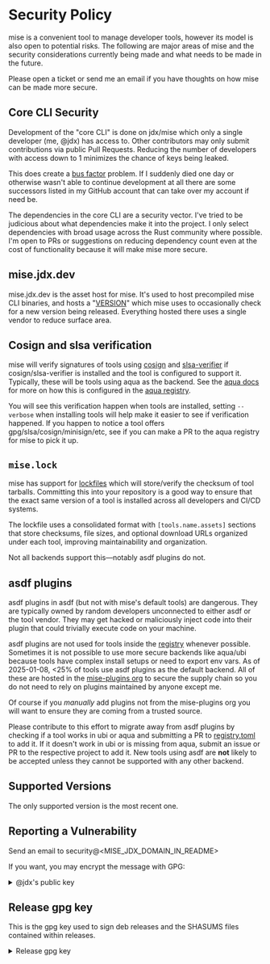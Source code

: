 # Security Policy

mise is a convenient tool to manage developer tools, however its model is also open to potential risks. The following
are major areas of mise and the security considerations currently being made and what needs to be made in the future.

Please open a ticket or send me an email if you have thoughts on how mise can be made more secure.

## Core CLI Security

Development of the "core CLI" is done on jdx/mise which only a single developer (me, @jdx) has access to.
Other contributors may only submit contributions via public Pull Requests. Reducing the number
of developers with access down to 1 minimizes the chance of keys being leaked.

This does create a [bus factor](https://en.wikipedia.org/wiki/Bus_factor) problem. If I suddenly died one day
or otherwise wasn't able to continue development at all there are some successors listed in my GitHub account
that can take over my account if need be.

The dependencies in the core CLI are a security vector. I've tried to be judicious about what dependencies make it into
the project. I only select dependencies with broad usage across the Rust community where possible.
I'm open to PRs or suggestions on reducing dependency count even at the cost of functionality because it will make
mise more secure.

## mise.jdx.dev

mise.jdx.dev is the asset host for mise. It's used to host precompiled mise CLI binaries, and hosts a "[VERSION](https://mise.jdx.dev/VERSION)"
which mise uses to occasionally check for a new version being released. Everything hosted there uses a single
vendor to reduce surface area.

## Cosign and slsa verification

mise will verify signatures of tools using [cosign](https://docs.sigstore.dev/) and [slsa-verifier](https://github.com/slsa-framework/slsa-verifier)
if cosign/slsa-verifier is installed and the tool is configured to support it. Typically, these will be tools using aqua as the backend.
See the [aqua docs](https://aquaproj.github.io/docs/reference/security/cosign-slsa) for more on how this is
configured in the [aqua registry](https://github.com/aquaproj/aqua-registry).

You will see this verification happen when tools are installed, setting `--verbose` when installing tools will help
make it easier to see if verification happened. If you happen to notice a tool offers gpg/slsa/cosign/minisign/etc, see if you can
make a PR to the aqua registry for mise to pick it up.

## `mise.lock`

mise has support for [lockfiles](https://mise.jdx.dev/configuration/settings.html#lockfile) which will
store/verify the checksum of tool tarballs. Committing this into your repository is a good way to ensure
that the exact same version of a tool is installed across all developers and CI/CD systems.

The lockfile uses a consolidated format with `[tools.name.assets]` sections that store checksums, file sizes, and optional download URLs organized under each tool, improving maintainability and organization.

Not all backends support this—notably asdf plugins do not.

## asdf plugins

asdf plugins in asdf (but not with mise's default tools) are dangerous. They are typically owned by random developers
unconnected to either asdf or the tool vendor. They may get hacked or maliciously inject code into
their plugin that could trivially execute code on your machine.

asdf plugins are not used for tools inside the [registry](https://github.com/jdx/mise/blob/main/registry.toml) whenever possible.
Sometimes it is not possible to use more secure backends like aqua/ubi because tools have complex install
setups or need to export env vars. As of 2025-01-08, <25% of tools use asdf plugins as the default backend.
All of these are hosted in the [mise-plugins org](https://github.com/mise-plugins) to secure the supply
chain so you do not need to rely on plugins maintained by anyone except me.

Of course if you _manually_ add plugins not from the mise-plugins org you will want to ensure they
are coming from a trusted source.

Please contribute to this effort to migrate away from asdf plugins by checking if a tool works in ubi or aqua and submitting a PR to
[registry.toml](https://github.com/jdx/mise/blob/main/registry.toml) to add it. If it doesn't work
in ubi or is missing from aqua, submit an issue or PR to the respective project to add it. New tools
using asdf are **not** likely to be accepted unless they cannot be supported with any other backend.

## Supported Versions

The only supported version is the most recent one.

## Reporting a Vulnerability

Send an email to security@<MISE_JDX_DOMAIN_IN_README>

If you want, you may encrypt the message with GPG:

<details>
  <summary>@jdx's public key</summary>

```
-----BEGIN PGP PUBLIC KEY BLOCK-----

mQINBGQfPjUBEADAtjLxcoJlHYNwvN8xYEai/waWZpnKvNWP86kYuX5xqb/GR1wZ
TQ4usQPcpTj60XQaF3jUwtW8/1PH/gQv0516qAIlqHVvvMyGD/u2iwr+U8JtIGWf
B87mL2aMvg6GqXoR3dgCtYkHd839Z0wVFOvgkzWdx3jOWE73KQpN0PeunBNsCw/K
4wR/gEBNfiAbi0i3RIbpSKHTtRZ1e/1+1o2jxz48a/IdCzFzN9zOplfhASo0C/AB
PSjlFnvlB5jjWqyGln6ycunEn0dhdzi7f1MdfNmj19tqqQYKYIy3AOFiRNqKLlWo
dOPTJMYdCD8CkLh5GTOWq0xZZ/s5bHiw2KuQxyZsm2eo4MH7pOEHuH1yFjyrbli7
/8/iLfaGx89aK7Krt+dd60XMPQh8rGjClVdC8GQS8XMjerjdk5g22dd7s5n7shGm
gZalidw3CFppO2po1YR8yNc5UJz7gzGCZsQfyC1Ao376BFM/cXlnje6RG2Unsy8O
uKE2O5vFOmppoWmaM5KcCFLa7NP2Wu8Y8CaoDZaBZeGFHffvxSKh/J69ECVvTM91
Xn8B0COiiqkYKpqNf+KgGXzQvj3ABKG0Q27T5VUHW3F1jdPKjbMmdbqorRDr7v0a
PZSwqrlTenZVCVdEsRHsHevIZ6+neZ3hHEk66EtaG45Qkna2EahhS+IPGQARAQAB
tCBKZWZmcmV5IERpY2tleSA8Z3BnQGpkeGNvZGUuY29tPokCVAQTAQgAPhYhBDFB
ttCiFJlyWolR/FCs4PPr5+BHBQJkHz41AhsDBQkHhh9cBQsJCAcCBhUKCQgLAgQW
AgMBAh4BAheAAAoJEFCs4PPr5+BHUsIP/0AL/lTNZ22yynIE7EXwWsLTolrNHiaz
79s/MH04i1IazkElvY7MVL0iTqozYnSaEJ7BhtNPUkoCX79cLHKv/nD9CJF8qwcK
GgYCirXGEol30P1s2K2c1Rr4wcul+SamQ2vHrBes+/0ksuvK9yAZV6y8nWCukO4Z
5B4DVHuvQ0UmJ6tWf53sFpRnLWB+8VB1n931uZXeHjxo2s5/x3E2FknH6/l8/+Ey
d9T44RzlOwkZYTrw08O1PLLNGkOxdD3sGi7Q/JSPHmlhBBqpnqxT4wOFJQnluJji
ed4qlB4oXa2CM2VkbSdmQ6ls67Qju0/LKsYwd7QNpo/fODXR3MLIQDUo9ZzKmvgB
r9L2BQDz4vOKdYSm2MLyGsB6W9GsVHVjnGnZWhiKOOH1jxnI2y6btJZNQYemMtLo
Y7DlTogRaq1h62WHkm3cbPqXYpfEBH9AJRAZgyUbc703BJfr5i8epoRajP/jxTVi
PtIak2/kJu6adxJ+nutz+1ycc8XBlfAnSTj87wKXM0nsboK3Kyd5cZ2m7CFF7tIY
y/Ti7jVbVNMH6OugoCLYXnINIW3QFBKhM7/uouukN3ww5zJ58w0mqkySzxiY4jr8
OOLW9oARmq4gvevRmnd97hmmu1h0A3TPOzbr97zF8xCjKkf04IpdfMPEccNg1jWK
QEqn+1m3XNdDuQINBGQfPjUBEACu7zv4/gNxUDCwbnkkK7wQL3sX7yZKkhGZgpXR
H9h+mAf/DlhKo8yqJiR0C6z+QcsSM1a3RvHHBdRnsun/jEzScP2o5ShQKLCq68qb
JlSh/FSQQTYTEjC/t4ccMLIYbsccJd+Xg9cRuqGN/jE/SWNwUGrf2FuKQQkTTcrN
tiHwXHLxUlIHYckyKq4UggL8icaONSpwAWLEwi0u2muMMZHzFnHT33W8+iFHmjCd
osHZaArWXiQlYQFeoxvnT2hkUK/uQC7ZANup4ebuQr4ZLgo7kWUOKlwpucNFscFy
oIVuNeVYq0ijz1urNMnzGF6Pz0SVjr91lyHGmAdODpYz6vZZ5ipDDrXXDHTyET5c
j8zUYkbbtxEaE0+MpAN8wrtxmtXt3QMV4MfncJzvKmhFcaRFjvgG+PtC4cxVsmLK
BD9WKxni0e1jcWPtoRw5LvAinqgTzCF4iw9rUwITWBVg+T2d6kTokTW7J2mrGNSp
WiE/Gq2+3kzs0BOIPc9h2tzTkhHbsZz9ZTFXLzutxKzfamBVGr0B7MR9wnOyVgQW
cohmCEhcEIgKiPnmcobXiWE/NpvbtyE7KBVXVFEDvIdpWUf9OaUZNau5gwg6MJRF
zdWLj2Y7LYK1NbmJWrzg8V3KeBCMxKlVS463DPWMQzfmpMYYravpW1gkekXqxMP6
gBvRfwARAQABiQI8BBgBCAAmFiEEMUG20KIUmXJaiVH8UKzg8+vn4EcFAmQfPjUC
GwwFCQeGH1wACgkQUKzg8+vn4EdAbxAAr4SMo8VvAhFlJd/WQlifgREj0On6UFee
YCKNA8/1cJnXCxb+kQJXLCcYBHGq07NV9OkzCZBLiGM13f0DF/YfcDbUq1ISivoo
JwTUII48Q1aQseWc3JxkgLPi9CjxE48ynEeFi582Bsz0auzUGk1dbVfJbbpDKd83
/vZImxN+sfa9no/7l5wsNVIOhPSQrv3BDjMAuqkUIZHNYsp6i3Fo4cj7e6qy4HpG
XaUnyTsivI2ifr3AYgbg6sgcXmgi0WRipnrX9D99usXfNxi5PNEI3mJF8Tq8bOjy
JDZd5duJ2Or4yH/LrAOmrCQxC5nNmsHm2uGHRcab4lUDMoPWkDFOzbtY/iAJtQGZ
Vg9o7cVhAXFSgHzSwC8bjGwPwNdmL719wzAvpOB0qmeHo5oqrKcCyz7qgryYvOhH
ZjHmfc++FDuQGhYv8yNAMpPkg2ZfZSD7AM0KigNp0bsOYPhM6n0EqCzoX5SjzSp3
v+asbUPbVC5G7/YbkNhyohf9iNXqyMrWnYL86LnXIMTi6Sto01BLfRs0QiqztahQ
JuSHoeBpoXY/yMoHYQCd/O7D12Ha5XDdYfXP0Yf9glS+r+YaVYXxcJ6O/DfV6QEk
MFPobhR7zlCShd7TdY1a41uxTGB+Wmn4DO0s/wzSgdgxIzG+TM1X47owe7l5RiI1
1wxfuzN2+ao=
=/CHf
-----END PGP PUBLIC KEY BLOCK-----

```

</details>

## Release gpg key

This is the gpg key used to sign deb releases and the SHASUMS files
contained within releases.

<details>
  <summary>Release gpg key</summary>

```
-----BEGIN PGP PUBLIC KEY BLOCK-----
mQINBGWUNRYBEAC1Sz9QTV039Kxez3Olzf0bLPKFjyRovwx1sTCUZUfkYid9qlSw
4VyWb5M51Og3mSwwD+p55aMMESapqIAer16Mh+rVy2TfYcQ42HfYjoDrgrBlV8Cw
FutPowt7FpdmUEH4I4ax4fE4gvlHzRXksHQHqDNFcBxSKGnwakknLEOQqW0FEIMH
BJSPyFTOp8tPqvOXlYXWuL1Kk4dc0MQujk5NbKznWP4VSTBEJgamTDlOg9FEYBQq
H/zSN7X8X2GBA+D9LqHX+ZBzlvQen2LSD4nl4EhKNOZy7C/bfaOKt4olxhGSrw9+
d7s/LfqmgjN508Wnzih3PS8VwvfDI04ch0s0SDUfYh8z8atEddc9mXCv9/YSNtl3
/QAHIEX4E5arqY7OYlRyazR7otCihPeL5rjTSfhw/g1In6IfZsY+CmobvCuBQj9B
SDJQR+mOawV4T758oDkOtbg1Got0vXGog9yXKulYgzC6/8eX7rcXIsK7qdQTrjy5
N/vwjevcZB2Y7rpD+9GZzMj112W9X6eFDxMrV+Os6DsS7FRPtCzUlm8Yth/BQoSr
Fx90eBTSxCeEtpDDnpUtcYX0jTJHChenoxNnTTCeQVdtcJPcZL8Kf5yVq/JFu/07
ZD4LlvPIzpI1myjQyDlXWdsn/N10xDEFl067dkpLvF01fayI7A2UbUOl9QARAQAB
tCRtaXNlIHJlbGVhc2VzIDxyZWxlYXNlQG1pc2UuamR4LmRldj6JAlQEEwEIAD4W
IQQkhT7J9lXOgLSObDqLgcnRdBOgbQUCZZQ1FgIbAwUJB4YfbAULCQgHAgYVCgkI
CwIEFgIDAQIeAQIXgAAKCRCLgcnRdBOgbSpGEACYUWzLT0rJU+BB4K8qF80l5GCz
pffI2CkTVgmrdIVIlDnKFjNYFDd3RJsFx5oK77cnyHzKhQzZ0vsm9Q7EGgTMPC7t
2m2dNMo8t8YGMveUO9JNhr5GE9OuXGWkxW0FC5lOkkzR1CqsqBAGRa/962t6TAdI
WjxB0U/Dw/CI7Mx59hRDi4em7Fal366DkBw2didyz8xnRatCsBuua+tgIklAawfl
y4kVO99ezGveFElAizns1h7GwANyw5OSQWRDiqXuqnsvC3jMC35aYJmbyBDYgzdD
MQke/uxqvvAWLmmZLEO66urkvDPcgVtC1RJyLVqLSybq6eyBgCs7GwPugKq+T9Gx
cW/LPodyWzCqXSua1yC/JXAivbcHOyO//hhwNVtaSSfkV6jqQJwiXizFSFiEvhRj
tD8tWo2Ivq4j/77J8gpWw0ca/PUPu5hSSSSp/HH89/8S/o67IeqK5t9EpiIBF0j8
ilX2k0veGA1bOgHuMoB6HYOSlEObhDcCqqNcrRPYBhWH2V2U6u4iQptahOTRGO0d
TU+oLDAo+bwB8Xo8ZTEm3QaZVhK/FWzJLVj2lxQodAf0NRbu2JtMdNnovLjI8Czm
/7N/0rvtcWOu2fCKE5NtEgVZzN4GC1KNSnc4M1ml6KyRDI+/ooIdUiKKfkqmSeih
XHj/dpbh3RKIaDuzErkCDQRllDUWARAAxZLN856RxZH4FbPQDZZQn/TgGfrLZehu
g1M5DyEP5UNj2r+/l2dWybWzkE7jVK2sbaqHeGUuH18e0jpWIWCNHg0Y4aqZc8HK
/Sgn7APWzNOSbl2ZAjXwoEtKpP7RyOSPr+1f3t1S5qy0DjdGCeCbnnQ2Ju5//lR5
N2QdiuM+XtBW7oW0g5qkmsonCLpjqrAaQwnHJUw5TUTlQODz3OX6ZG1gIksI4kdw
wmTGqzpxDx58gfptYHQ+U55k4qUDG4d7XGOo4KAiJ990s+W3D+O6I//z7eKQMfbC
30+K/sizvi46QICuj44BtCA9fy6h9fRiK1f0gDqBopUNR9QHIP5RPvQtVjAtaYFl
AD5ZWcnFyrF79dzCC/SbGtAwi249UdCbuVwTH1U+csjkp11K0KMzcD60RQXEKi0U
ISF4STqsPyN0Dp08M6qS8i5334f4AZN61piFkrxDiEsvGE11WsWDDXzkvNNGLN1f
pG+O58pBHbAVsUxDmuUrbHXAtXhxiXsqU1PA9l6QZnB0qe6/i2EjCXM+/0eF2jfP
dfRGCJEb9SdBR2fBZufbE7ytCBwTSNpN7h5GyMPCIq4vLluEQVRm3izwU5RMrvj6
BaNgE9gnCspmRmpVABodRbzAflBrGb4Bole5iUwT7puB1J87rkxe+8m6XcJFAGJN
iX0CLLUEKHkAEQEAAYkCPAQYAQgAJhYhBCSFPsn2Vc6AtI5sOouBydF0E6BtBQJl
lDUWAhsMBQkHhh9sAAoJEIuBydF0E6BtoV4P/193pUjxgyojg0G2ELaxrBqtKAVN
g1FJABox/C2Lx334W1UyoMiSFkMIdky6xl8zzz3HciQHVeGzRvW//eM810LxLkVK
WNkVoTgyJV5Voo+TmXyfjaghFQqygCv/MboTcRE3mJh2P0ND+aEJKaXs/2l5suyB
lq/yOWPFYxR5DhVpQLfuctTUAoxQsi6gYu1b7h3d4x22RFo3RL4g/fDvNGIeDpmQ
BEOfUDrHfoFt5jZiYmW9E+yrP4hMeV4ujiIb3a0iSx0u4NBGHmGVg+QQ6E6knF6w
iz4LPL6Ze/F8eg7b9gvqeDMh7sJ0eJIkBKly/0OUKWedH+FSZASdTK183QuPB3x3
sgna2IHECprmdWPWdnGet+8cbQB5R59Qs8WgV9k2JOzUOjzKkl5mQv2uHcSRGGze
8Uosc4bAr0dDtCUsIY6w8E7lq2V75EV/BWtbyySWjt1ZXHsykNh1QBUZw7e/krBZ
j4Mt0KoL2YxkI4qnqoVAEqd20Rxvisd+RyeA7L3AnxGlaPVj7iibu4XW9P5stUom
jLQEDnl7ewfTeBbeIH7+EXuTGZttnKN7BOestODBGsD1r7zTKrJfL+MvGO4rG9KT
9/Q4udpmXDdm4Lze+xm7bLfl3wkXpLLoVs2fndegkj/sSBL2IbhtMjOerEbafK6K
S1GIqgTqW7TRaQRg
=yIM2
-----END PGP PUBLIC KEY BLOCK-----
```

</details>
